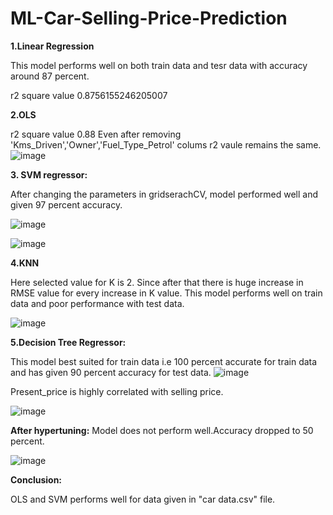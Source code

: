 # ML-Car-Selling-Price-Prediction


**1.Linear Regression**

This model performs well on both train data and tesr data with accuracy around 87 percent.

r2 square value 0.8756155246205007

**2.OLS**

r2 square value 0.88
Even after removing 'Kms_Driven','Owner','Fuel_Type_Petrol' colums r2 vaule remains the same.
![image](https://user-images.githubusercontent.com/68188457/118594540-45a8d700-b7c7-11eb-9488-0e36df0f62c9.png)


**3. SVM regressor:**

After changing the parameters in gridserachCV, model performed well and given 97 percent accuracy.

![image](https://user-images.githubusercontent.com/68188457/118594742-8acd0900-b7c7-11eb-8afd-a52c1e9ad970.png)

![image](https://user-images.githubusercontent.com/68188457/118594811-a33d2380-b7c7-11eb-8035-09d0ef7314e1.png)

**4.KNN** 

Here selected value for K is 2. Since after that there is huge increase in RMSE value for every increase in K value.
This model performs well on train data and poor performance with test data.

![image](https://user-images.githubusercontent.com/68188457/118597139-e7c9be80-b7c9-11eb-9f11-9961d0684b82.png)



**5.Decision Tree Regressor:**

This model best suited for train data i.e 100 percent accurate for train data and has given 90 percent accuracy for test data.
![image](https://user-images.githubusercontent.com/68188457/118595531-dcc25e80-b7c8-11eb-8d6a-327fdfb6978b.png)

Present_price is highly correlated with selling price.

![image](https://user-images.githubusercontent.com/68188457/118595463-bd2b3600-b7c8-11eb-9d9d-f9b7b15e75f9.png)

**After hypertuning:**
Model does not perform well.Accuracy dropped to 50 percent.

![image](https://user-images.githubusercontent.com/68188457/118596550-23b05400-b7c9-11eb-9f6c-d2967d43499f.png)


**Conclusion:**

OLS and SVM performs well for data given in "car data.csv" file.

